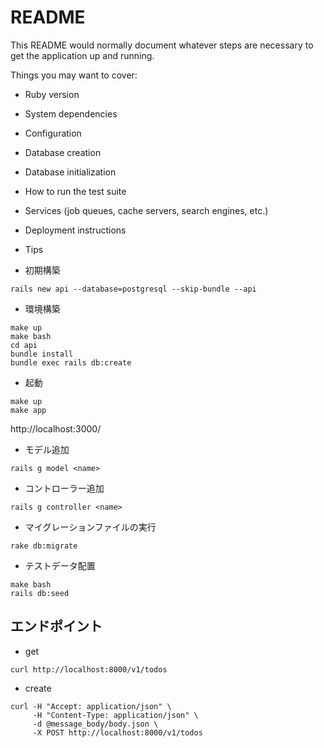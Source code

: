# README

This README would normally document whatever steps are necessary to get the
application up and running.

Things you may want to cover:

* Ruby version

* System dependencies

* Configuration

* Database creation

* Database initialization

* How to run the test suite

* Services (job queues, cache servers, search engines, etc.)

* Deployment instructions

* Tips
- 初期構築
```
rails new api --database=postgresql --skip-bundle --api
```

- 環境構築
```
make up
make bash
cd api
bundle install
bundle exec rails db:create
```

- 起動
```
make up
make app
```
http://localhost:3000/

- モデル追加
```
rails g model <name>
```

- コントローラー追加
```
rails g controller <name>
```

- マイグレーションファイルの実行
```
rake db:migrate
```

- テストデータ配置
```
make bash
rails db:seed
```

## エンドポイント
- get
```
curl http://localhost:8000/v1/todos
```

- create
```
curl -H "Accept: application/json" \
     -H "Content-Type: application/json" \
     -d @message_body/body.json \
     -X POST http://localhost:8000/v1/todos
     
```